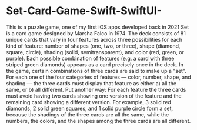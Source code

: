 # Set-Card-Game-Swift-SwiftUI-
This is a puzzle game, one of my first iOS apps developed back in 2021
Set is a card game designed by Marsha Falco in 1974. The deck consists of 81 unique cards that vary in four features across three possibilities for each kind of feature: number of shapes (one, two, or three), shape (diamond, square, circle), shading (solid, semitransparent), and color (red, green, or purple). Each possible combination of features (e.g. a card with three striped green diamonds) appears as a card precisely once in the deck.  In the game, certain combinations of three cards are said to make up a "set". For each one of the four categories of features — color, number, shape, and shading — the three cards must display that feature as either a) all the same, or b) all different. Put another way: For each feature the three cards must avoid having two cards showing one version of the feature and the remaining card showing a different version.  For example, 3 solid red diamonds, 2 solid green squares, and 1 solid purple circle form a set, because the shadings of the three cards are all the same, while the numbers, the colors, and the shapes among the three cards are all different.
